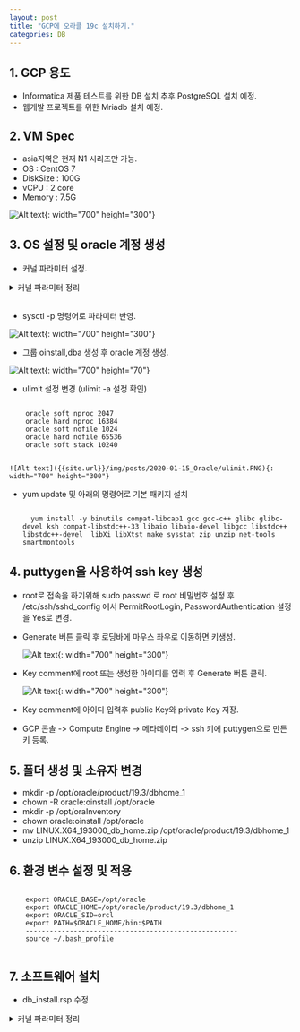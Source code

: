 ```yaml
---
layout: post
title: "GCP에 오라클 19c 설치하기."
categories: DB
---
```

## 1. GCP 용도
  - Informatica 제품 테스트를 위한 DB 설치 추후 PostgreSQL 설치 예정.
  - 웹개발 프로젝트를 위한 Mriadb 설치 예정.

## 2. VM Spec
  - asia지역은 현재 N1 시리즈만 가능.
  - OS : CentOS 7
  - DiskSize : 100G
  - vCPU : 2 core
  - Memory : 7.5G

 ![Alt text]({{site.url}}/img/posts/2020-01-15_Oracle/vm_create1.PNG){: width="700" height="300"}

## 3. OS 설정 및 oracle 계정 생성
  - 커널 파라미터 설정.
  <details>
  <summary>커널 파라미터 정리</summary>
    <div markdown="1">

    |kernalParameter|comment|
    |---------------|--------|
    |fs.aio-max-nr|허가된 최대 동시 요청 수|
    |fs.file-max|OS에서 동시에 오픈할 수 있는 파일의 수를 제어|
    |kernel.shmall|공유 메모리 최대 페이지수|
    |kernel.shmmax|공유 세그먼트 최대 사이즈 (바이트 수)|
    |kernel.shmmni|공유 세그먼트 최대 수|
    |kernel.sem|아래 네 개의 값을  차례로 설정한다.<br /> -semmsl   : 세마포어 세트당 최대 세마포어 수<br /> - semmns  : 시스템에 할당할 수 있는 최대 세마포어 개수<br /> - semopm : 시스템 호출당 수행할 수 있는 최대 세마포어 수<br /> - semmni : 세마포어 세트의 최대 수|
    |net.ipv4.ip_local_port_range|신규 접속시에 허용할 수 있는 포트의 사용 범위|
    |net.core.rmem_default|소켓이 사용하는 수신 버퍼(Window Size)의 기본값|
    |net.core.rmem_max|소켓이 사용하는 수신 버퍼(Window Size)의 최대값|
    |net.core.wmem_default|소켓이 사용하는 송신 버퍼(Window Size)의 기본값|
    |net.core.wmem_max|소켓이 사용하는 수신 버퍼(Window Size)의 최대값|

    </div>
  </details>
  <br/>

  - sysctl -p 명령어로 파라미터 반영.

  ![Alt text]({{site.url}}/img/posts/2020-01-15_Oracle/os_setting1.PNG){: width="700" height="300"}

  - 그룹 oinstall,dba 생성 후 oracle 계정 생성.

  ![Alt text]({{site.url}}/img/posts/2020-01-15_Oracle/useradd1.PNG){: width="700" height="70"}

  - ulimit 설정 변경 (ulimit -a 설정 확인)
  <pre><code>
    oracle soft nproc 2047
    oracle hard nproc 16384
    oracle soft nofile 1024
    oracle hard nofile 65536
    oracle soft stack 10240
    </code></pre>

    ![Alt text]({{site.url}}/img/posts/2020-01-15_Oracle/ulimit.PNG){: width="700" height="300"}

  - yum update 및 아래의 명령어로 기본 패키지 설치
    <pre><code>
      yum install -y binutils compat-libcap1 gcc gcc-c++ glibc glibc-devel ksh compat-libstdc++-33 libaio libaio-devel libgcc libstdc++ libstdc++-devel  libXi libXtst make sysstat zip unzip net-tools smartmontools
    </code></pre>

## 4. puttygen을 사용하여 ssh key 생성
  - root로 접속을 하기위해 sudo passwd 로 root 비밀번호 설정 후 /etc/ssh/sshd_config 에서 PermitRootLogin, PasswordAuthentication 설정을 Yes로 변경.
  - Generate 버튼 클릭 후 로딩바에 마우스 좌우로 이동하면 키생성.

    ![Alt text]({{site.url}}/img/posts/2020-01-15_Oracle/keygen1.PNG){: width="700" height="300"}

  - Key comment에 root 또는 생성한 아이디를 입력 후 Generate 버튼 클릭.

    ![Alt text]({{site.url}}/img/posts/2020-01-15_Oracle/keygen2.PNG){: width="700" height="300"}

  - Key comment에 아이디 입력후 public Key와 private Key 저장.

  - GCP 콘솔 -> Compute Engine -> 메타데이터 -> ssh 키에 puttygen으로 만든 키 등록.


## 5. 폴더 생성 및 소유자 변경

  - mkdir -p /opt/oracle/product/19.3/dbhome_1
  - chown -R oracle:oinstall /opt/oracle
  - mkdir -p /opt/oraInventory
  - chown oracle:oinstall /opt/oracle
  - mv LINUX.X64_193000_db_home.zip /opt/oracle/product/19.3/dbhome_1
  - unzip LINUX.X64_193000_db_home.zip

## 6. 환경 변수 설정 및 적용

  <pre><code>
    export ORACLE_BASE=/opt/oracle
    export ORACLE_HOME=/opt/oracle/product/19.3/dbhome_1
    export ORACLE_SID=orcl
    export PATH=$ORACLE_HOME/bin:$PATH
    -----------------------------------------------------
    source ~/.bash_profile
  </code></pre>

## 7. 소프트웨어 설치
  - db_install.rsp 수정
   <details>
     <summary>커널 파라미터 정리</summary>
      <div markdown="1">

       <pre><code>
        oracle.install.option=INSTALL_DB_SWONLY     => 다음 중 하나 선택 가능  INSTALL_DB_SWONLY, INSTALL_DB_AND_CONFIG
        UNIX_GROUP_NAME=oinstall                     => 인벤토리 디렉토리의 UNIX 그룹 선택
        INVENTORY_LOCATION=/opt/oraInventory      => 인벤토리 디렉토리 위치 선택
        ORACLE_HOME=/opt/oracle/product/19.3/dbhome_1  => ORACLE_HOME 위치
        ORACLE_BASE=/opt/oracle                        => ORACLE_BASE 위치
        oracle.install.db.InstallEdition=EE                 => 데이타베이스 설치 버전 선택, EE Enterprise Edition, SE2  Standard Edition 2
        oracle.install.db.OSDBA_GROUP=dba           => 데이타베이스 관리자 그룹
        oracle.install.db.OSOPER_GROUP=                => 선택사항, 데이터베이스 운영자(OSOPER) 그룹
        oracle.install.db.OSBACKUPDBA_GROUP=dba      => 데이터베이스 백업 및 복구(OSBACKUPDBA) 그룹
        oracle.install.db.OSDGDBA_GROUP=dba        => Dtata Guard관리(OSDGDBA) 그룹
        oracle.install.db.OSKMDBA_GROUP=dba        => 암호화키 관리(OSKMDBA)
        oracle.install.db.OSRACDBA_GROUP=dba       => Real Application Cluster 관리(OSRACDBA) 그룹
        oracle.install.db.rootconfig.executeRootScript=true    => true,false 선택,  false일 경우 Manually 하게 ROOT SCRIPT 실행
        oracle.install.db.rootconfig.configMethod=ROOT        => ROOT, SUDO 중 선택, executeRootScript 설정값이 true 일 경우 선택
       </code></pre>
    </div>
    </details>

  - 설치 명령어 실행
    <pre><code>
      $ORACLE_HOME/runInstaller -executePrereqs -responseFile $ORACLE_HOME/install/response/db_install.rsp
    </code></pre>

    ![Alt text]({{site.url}}/img/posts/2020-01-15_Oracle/SWinstall.PNG){: width="700" height="300"}

## 8. 리스너 구성.
  <pre><code>
    netca -silent -responseFile $ORACLE_HOME/assistants/netca/netca.rsp
  </code></pre>

    ![Alt text]({{site.url}}/img/posts/2020-01-15_Oracle/ristener.PNG){: width="700" height="300"}

## 9. 데이터베이스 구성.

  <pre><code>
    vi $ORACLE_HOME/assistants/dbca/dbca.rsp
    dbca -silent -createDatabase -responsefile $ORACLE_HOME/assistants/dbca/dbca.rsp
  </code></pre>

  <details>
  <summary>dbca.rsp 설정</summary>
  <div markdown="1">

   <pre><code>
    $  responseFileVersion=/oracle/assistants/rspfmt_dbca_response_schema_v19.0.0
    gdbName=orcl
    #sid=orcl
    #databaseConfigType=SI
    createAsContainerDatabase=TRUE
    numberOfPDBs=1
    pdbName=orapdb
    #useLocalUndoForPDBs=TRUE
    pdbAdminPassword=oracle_4U
    templateName=General_Purpose.dbc
    sysPassword=oracle_4U
    systemPassword=oracle_4U
    #datafileDestination=$ORACLE_BASE/oradata
    #recoveryAreaDestination=$ORACLE_BASE/flash_recovery_area
    #storageType=FS
    characterSet=AL32UTF8
    nationalCharacterSet=AL16UTF16
    listeners=LISTENER
    memoryPercentage=40
    #databaseType=MULTIPURPOSE
    automaticMemoryManagement=FALSE
    #totalMemory=1024
   </code></pre>

  </div>
  </details>

  ![Alt text]({{site.url}}/img/posts/2020-01-15_Oracle/result.PNG){: width="700" height="300"}

## 10. infa 유저 생성
  - 12c 부터는 ALTER SESSION SET "_ORACLE_SCRIPT" = TRUE; 실행 후 유저 생성해야 11g 처럼 유저 생성 가능.

## 11. 오라클 포트 열기.

   ![Alt text]({{site.url}}/img/posts/2020-01-15_Oracle/firewall.PNG)

  - 연결 성공
   ![Alt text]({{site.url}}/img/posts/2020-01-15_Oracle/connection.PNG)


 ## 12. 오라클 서비스 등록하기.
  - /etc/oratab 파일에서 orcl:/opt/oracle/product/19.3/dbhome_1:Y 변경

  -  리스너 등록

 <pre><code>
  vi /usr/lib/systemd/system/oracle_listener.service
 </code></pre>
  <details>
      <summary>리스너 등록 스크립트</summary>
        <div markdown="1">
		          [Unit]
          		Description=oracle listener
		          After=network.target
		          [Service]
		          Type=forking
		          Environment=ORACLE_BASE=/opt/oracle
		          Environment=ORACLE_HOME=/opt/oracle/product/19.3
		          Environment=ORACLE_SID=orcl
		          ExecStart=/opt/oracle/product/19.3/dbhome_1/bin/lsnrctl start
		          ExecStop=/opt/oracle/product/19.3/dbhome_1/bin/lsnrctl stop
		          User=oracle
		          [Install]
		          WantedBy=multi-user.target
          </div>    
  </details>
 </br>

  - 인스턴스 등록
 <pre><code>
    vi /usr/lib/systemd/system/oracle_instance.service
  </code></pre>
  <details>
   <summary>인스턴스 등록 스크립트</summary>
   <div markdown="1">
		[Unit]
		Description=oracle instance
		After=network.target syslog.target
		[Service]
		Type=forking
		User=oracle
		Group=database
		Environment=ORACLE_BASE=/opt/oracle
		Environment=ORACLE_HOME=/opt/oracle/product/19.3
		Environment=ORACLE_SID=orcl
		ExecStart=/opt/oracle/product/19.3/dbhome_1/bin/dbstart
		ExecStop=/opt/oracle/product/19.3/dbhome_1/bin/dbshut
		[Install]
		WantedBy=multi-user.target
	</div>
  </details>


## 13. Systemd에 등록
 <pre><code>
 systemctl daemon-reload
 systemctl start oracle_listener.service
 systemctl enable oracle_listener.service
 systemctl start oracle_instance.service
 systemctl enable oracle_instance.service
 </code></pre>
